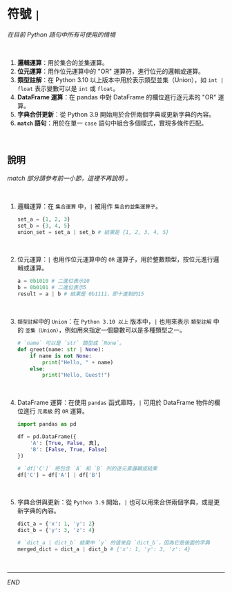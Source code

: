 # 符號 `|`

_在目前 Python 語句中所有可使用的情境_

<br>

1. **邏輯運算**：用於集合的並集運算。
2. **位元運算**：用作位元運算中的 "OR" 運算符，進行位元的邏輯或運算。
3. **類型註解**：在 Python 3.10 以上版本中用於表示類型並集（Union），如 `int | float` 表示變數可以是 `int` 或 `float`。
4. **DataFrame 運算**：在 pandas 中對 DataFrame 的欄位進行逐元素的 "OR" 運算。
5. **字典合併更新**：從 Python 3.9 開始用於合併兩個字典或更新字典的內容。
6. **`match` 語句**：用於在單一 `case` 語句中組合多個模式，實現多條件匹配。

<br>

## 說明

_match 部分請參考前一小節，這裡不再說明 。_

<br>

1. 邏輯運算：在 `集合運算` 中，`|` 被用作 `集合的並集運算子`。

    ```python
    set_a = {1, 2, 3}
    set_b = {3, 4, 5}
    union_set = set_a | set_b # 結果是 {1, 2, 3, 4, 5}
    ```

<br>

2. 位元運算：`|` 也用作位元運算中的 `OR` 運算子，用於整數類型，按位元進行邏輯或運算。

    ```python
    a = 0b1010 # 二進位表示10
    b = 0b0101 # 二進位表示5
    result = a | b # 結果是 0b1111，即十進制的15
    ```

<br>

3. `類型註解`中的 `Union`：在 `Python 3.10 以上` 版本中，`|` 也用來表示 `類型註解` 中的 `並集（Union）`，例如用來指定一個變數可以是多種類型之一。

    ```python
    # `name` 可以是 `str` 類型或 `None`。
    def greet(name: str | None):
        if name is not None:
            print("Hello, " + name)
        else:
            print("Hello, Guest!")
    ```

<br>

4. DataFrame 運算：在使用 `pandas` 函式庫時，`|` 可用於 DataFrame 物件的欄位進行 `元素級` 的 `OR` 運算。

    ```python
    import pandas as pd

    df = pd.DataFrame({
        'A': [True, False, 真],
        'B': [False, True, False]
    })

    # `df['C']` 將包含 `A` 和 `B` 列的逐元素邏輯或結果
    df['C'] = df['A'] | df['B']
    ```

<br>

5. 字典合併與更新：從 `Python 3.9` 開始，`|` 也可以用來合併兩個字典，或是更新字典的內容。

    ```python
    dict_a = {'x': 1, 'y': 2}
    dict_b = {'y': 3, 'z': 4}

    # `dict_a | dict_b` 結果中 `y` 的值來自 `dict_b`，因為它是後面的字典
    merged_dict = dict_a | dict_b # {'x': 1, 'y': 3, 'z': 4}
    ```

<br>

___

_END_
